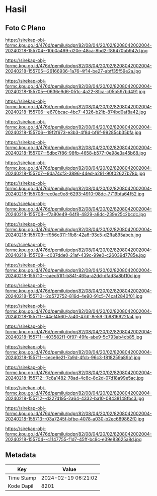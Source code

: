 # Hasil

## Foto C Plano

https://sirekap-obj-formc.kpu.go.id/476d/pemilu/pdpr/82/08/04/20/02/8208042002004-20240218-155704--10b0a499-d20e-48ca-8bd2-f86470bb942d.jpg

https://sirekap-obj-formc.kpu.go.id/476d/pemilu/pdpr/82/08/04/20/02/8208042002004-20240218-155705--26166936-1a76-4f14-be27-abff35f59e2a.jpg

https://sirekap-obj-formc.kpu.go.id/476d/pemilu/pdpr/82/08/04/20/02/8208042002004-20240218-155705--0636e9d6-051c-4a22-8fca-c05b597bd491.jpg

https://sirekap-obj-formc.kpu.go.id/476d/pemilu/pdpr/82/08/04/20/02/8208042002004-20240218-155706--e670bcac-4bc7-4326-b21b-874bd0af8a42.jpg

https://sirekap-obj-formc.kpu.go.id/476d/pemilu/pdpr/82/08/04/20/02/8208042002004-20240218-155706--19f2f673-e3b3-4f8d-bf6f-99285cb35bfa.jpg

https://sirekap-obj-formc.kpu.go.id/476d/pemilu/pdpr/82/08/04/20/02/8208042002004-20240218-155707--5dbc7f86-98fb-4658-b577-0e98e3a45b68.jpg

https://sirekap-obj-formc.kpu.go.id/476d/pemilu/pdpr/82/08/04/20/02/8208042002004-20240218-155707--9da74cf3-3896-44ed-a291-90f02627b78b.jpg

https://sirekap-obj-formc.kpu.go.id/476d/pemilu/pdpr/82/08/04/20/02/8208042002004-20240218-155708--ec0ac9e8-6293-4910-98dc-7719bfa64f52.jpg

https://sirekap-obj-formc.kpu.go.id/476d/pemilu/pdpr/82/08/04/20/02/8208042002004-20240218-155708--f7a80e49-64f8-4829-a8dc-239e25c2bcdc.jpg

https://sirekap-obj-formc.kpu.go.id/476d/pemilu/pdpr/82/08/04/20/02/8208042002004-20240218-155709--f956c311-1fb8-42a6-93c5-d2ffa895abcb.jpg

https://sirekap-obj-formc.kpu.go.id/476d/pemilu/pdpr/82/08/04/20/02/8208042002004-20240218-155709--c037dde0-21af-439c-99e0-c26039d7785e.jpg

https://sirekap-obj-formc.kpu.go.id/476d/pemilu/pdpr/82/08/04/20/02/8208042002004-20240218-155710--caed51f1-b841-465a-a2dd-dfad3a8bf10d.jpg

https://sirekap-obj-formc.kpu.go.id/476d/pemilu/pdpr/82/08/04/20/02/8208042002004-20240218-155710--2d572752-816d-4e90-91c5-74caf2840f01.jpg

https://sirekap-obj-formc.kpu.go.id/476d/pemilu/pdpr/82/08/04/20/02/8208042002004-20240218-155711--44ef4560-7a40-47df-8e59-fb9816922fa4.jpg

https://sirekap-obj-formc.kpu.go.id/476d/pemilu/pdpr/82/08/04/20/02/8208042002004-20240218-155711--403582f1-0f97-49fe-abe9-5c793ab4cb85.jpg

https://sirekap-obj-formc.kpu.go.id/476d/pemilu/pdpr/82/08/04/20/02/8208042002004-20240218-155711--cece6e21-7a9d-4fcb-96c3-f818259a89a1.jpg

https://sirekap-obj-formc.kpu.go.id/476d/pemilu/pdpr/82/08/04/20/02/8208042002004-20240218-155712--7c8a1482-78ad-4c8c-8c2d-07d18a99e5ac.jpg

https://sirekap-obj-formc.kpu.go.id/476d/pemilu/pdpr/82/08/04/20/02/8208042002004-20240218-155712--d227d195-2a64-4332-ba10-08438148fbc3.jpg

https://sirekap-obj-formc.kpu.go.id/476d/pemilu/pdpr/82/08/04/20/02/8208042002004-20240218-155713--03a7245f-bfbe-4078-a030-b2ec689862f0.jpg

https://sirekap-obj-formc.kpu.go.id/476d/pemilu/pdpr/82/08/04/20/02/8208042002004-20240218-155704--c1147755-f1d7-45ff-bc9c-e39e83625a8d.jpg


## Metadata

| Key        | Value               |
| ---------- | ------------------- |
| Time Stamp | 2024-02-19 06:21:02 |
| Kode Dapil | 8201                |



